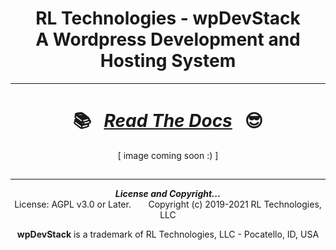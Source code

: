 <div align="center">

# RL Technologies - wpDevStack<br>A Wordpress Development and Hosting System<br>
<hr>
</div>

##
<div align="center">

#  :books: &nbsp; ***[Read The Docs](./toc.md)*** &nbsp; :sunglasses:
[ image coming soon :) ]

</div>

##

<div align="center">
<hr>
<b><i>License and Copyright...</i></b><br>
License: AGPL v3.0 or Later.  &nbsp; &nbsp; &nbsp; Copyright (c) 2019-2021 RL Technologies, LLC

**wpDevStack** is a trademark of RL Technologies, LLC - Pocatello, ID, USA

</div>
